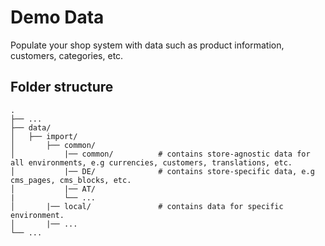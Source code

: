 # Demo Data

Populate your shop system with data such as product information, customers, categories, etc.

## Folder structure  
    .
    ├── ...
    ├── data/                   
    │   ├── import/
    │       ├── common/
    │           |── common/          # contains store-agnostic data for all environments, e.g currencies, customers, translations, etc.
    │           |── DE/              # contains store-specific data, e.g cms_pages, cms_blocks, etc.
    │           |── AT/
    |           └── ... 
    │       |── local/               # contains data for specific environment.
    │       |── ...
    └── ...    
